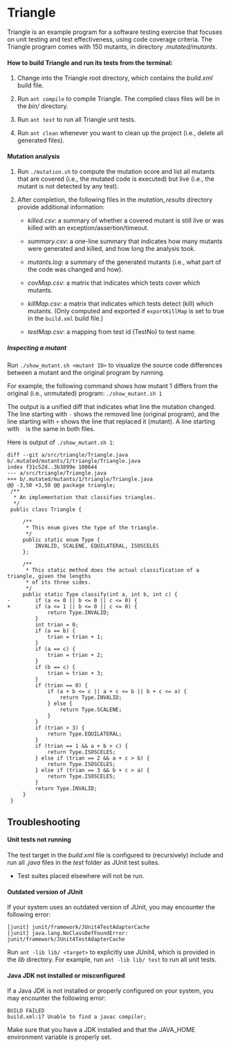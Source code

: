 # Triangle
Triangle is an example program for a software testing exercise that focuses on
unit testing and test effectiveness, using code coverage criteria.
The Triangle program comes with 150 mutants, in directory *.mutated/mutants*.

#### How to build Triangle and run its tests from the terminal:

1. Change into the Triangle root directory, which contains the *build.xml* build
   file.

2. Run `ant compile` to compile Triangle. The compiled class files will be in
   the *bin/* directory.

4. Run `ant test` to run all Triangle unit tests.

5. Run `ant clean` whenever you want to clean up the project (i.e., delete all
   generated files).

#### Mutation analysis

1. Run `./mutation.sh` to compute the mutation score and list all mutants that
are covered (i.e., the mutated code is executed) but live (i.e., the mutant is
not detected by any test).

2. After completion, the following files in the *mutation_results* directory
provide additional information:

    - *killed.csv*:  a summary of whether a covered mutant is still live or was
                     killed with an exception/assertion/timeout.

    - *summary.csv*: a one-line summary that indicates how many mutants were
                     generated and killed, and how long the analysis took.

    - *mutants.log*: a summary of the generated mutants (i.e., what part of the
                     code was changed and how).

    - *covMap.csv*:  a matrix that indicates which tests cover which mutants.

    - *killMap.csv*: a matrix that indicates which tests detect (kill) which
                     mutants. (Only computed and exported if `exportKillMap` is
                     set to true in the `build.xml` build file.)

    - *testMap.csv*: a mapping from test id (TestNo) to test name.

##### Inspecting a mutant

Run `./show_mutant.sh <mutant ID>` to visualize the source code
differences between a mutant and the original program by running.

For example, the following command shows how mutant 1 differs from the original
(i.e., unmutated) program:
`./show_mutant.sh 1`

The output is a unified diff that indicates what line the mutation changed.
The line starting with `-` shows the removed line (original program),
and the line starting with `+` shows the line that replaced it (mutant).
A line starting with ` ` is the same in both files.

Here is output of `./show_mutant.sh 1`:

```
diff --git a/src/triangle/Triangle.java b/.mutated/mutants/1/triangle/Triangle.java
index f31c52d..3b3899e 100644
--- a/src/triangle/Triangle.java
+++ b/.mutated/mutants/1/triangle/Triangle.java
@@ -3,50 +3,50 @@ package triangle;
 /**
  * An implementation that classifies triangles.
  */
 public class Triangle {

     /**
      * This enum gives the type of the triangle.
      */
     public static enum Type {
         INVALID, SCALENE, EQUILATERAL, ISOSCELES
     };

     /**
      * This static method does the actual classification of a triangle, given the lengths
      * of its three sides.
      */
     public static Type classify(int a, int b, int c) {
-        if (a <= 0 || b <= 0 || c <= 0) {
+        if (a <= 1 || b <= 0 || c <= 0) {
             return Type.INVALID;
         }
         int trian = 0;
         if (a == b) {
             trian = trian + 1;
         }
         if (a == c) {
             trian = trian + 2;
         }
         if (b == c) {
             trian = trian + 3;
         }
         if (trian == 0) {
             if (a + b <= c || a + c <= b || b + c <= a) {
                 return Type.INVALID;
             } else {
                 return Type.SCALENE;
             }
         }
         if (trian > 3) {
             return Type.EQUILATERAL;
         }
         if (trian == 1 && a + b > c) {
             return Type.ISOSCELES;
         } else if (trian == 2 && a + c > b) {
             return Type.ISOSCELES;
         } else if (trian == 3 && b + c > a) {
             return Type.ISOSCELES;
         }
         return Type.INVALID;
     }
 }
```

## Troubleshooting

#### Unit tests not running
The test target in the *build.xml* file is configured to (recursively) include
and run all *.java* files in the *test* folder as JUnit test suites.

+ Test suites placed elsewhere will not be run.

#### Outdated version of JUnit
If your system uses an outdated version of JUnit, you may encounter the
following error:
```
[junit] junit/framework/JUnit4TestAdapterCache
[junit] java.lang.NoClassDefFoundError: junit/framework/JUnit4TestAdapterCache
```
Run `ant -lib lib/ <target>` to explicitly use JUnit4, which is provided in the
*lib* directory. For example, run `ant -lib lib/ test` to run all unit tests.

#### Java JDK not installed or misconfigured
If a Java JDK is not installed or properly configured on your system, you may
encounter the following error: 
```
BUILD FAILED
build.xml:17 Unable to find a javac compiler;
```
Make sure that you have a JDK installed and that the JAVA_HOME environment
variable is properly set.
